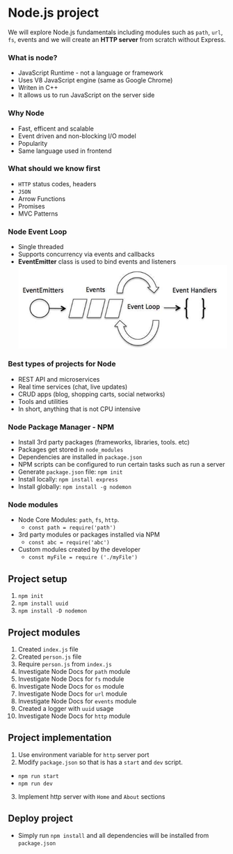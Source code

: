 # Node.js project
We will explore Node.js fundamentals including modules such as `path`, `url`, `fs`, events and we will create an **HTTP server** from scratch without Express.


### What is node?
- JavaScript Runtime - not a language or framework
- Uses V8 JavaScript engine (same as Google Chrome)
- Writen in C++
- It allows us to run JavaScript on the server side

### Why Node
- Fast, efficent and scalable
- Event driven and non-blocking I/O model
- Popularity
- Same language used in frontend

### What should we know first
- `HTTP` status codes, headers
- `JSON`
- Arrow Functions
- Promises
- MVC Patterns

### Node Event Loop
- Single threaded
- Supports concurrency via events and callbacks
- **EventEmitter** class is used to bind events and listeners
![eventemmiter](./img/event-emitter.png)

### Best types of projects for Node
- REST API and microservices
- Real time services (chat, live updates)
- CRUD apps (blog, shopping carts, social networks)
- Tools and utilities
- In short, anything that is not CPU intensive


### Node Package Manager - NPM
- Install 3rd party packages (frameworks, libraries, tools. etc)
- Packages get stored in `node_modules`
- Dependencies are installed in `package.json`
- NPM scripts can be configured to run certain tasks such as run a server
- Generate `package.json` file: `npm init`
- Install locally: `npm install express`
- Install globally: `npm install -g nodemon`


### Node modules
- Node Core Modules: `path`, `fs`, `http`.
  - `const path = require('path')`
- 3rd party modules or packages installed via NPM
  - `const abc = require('abc')`
- Custom modules created by the developer
  - `const myFile = require ('./myFile')`

## Project setup
1. `npm init`
2. `npm install uuid`
3. `npm install -D nodemon`

## Project modules
1. Created `index.js` file
2. Created `person.js` file 
3. Require `person.js` from `index.js`
4. Investigate Node Docs for `path` module
5. Investigate Node Docs for `fs` module
6. Investigate Node Docs for `os` module
7. Investigate Node Docs for `url` module
8. Investigate Node Docs for `events` module
9. Created a logger with `uuid` usage
10. Investigate Node Docs for `http` module

## Project implementation
1. Use environment variable for `http` server port
2. Modify `package.json` so that is has a `start` and `dev` script.
  - `npm run start`
  - `npm run dev`
3. Implement http server with `Home` and `About` sections

## Deploy project
- Simply run `npm install` and all dependencies will be installed from `package.json`

